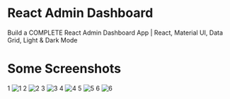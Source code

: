 # React Admin Dashboard

Build a COMPLETE React Admin Dashboard App | React, Material UI, Data Grid, Light & Dark Mode
# Some Screenshots
 1
![1](https://user-images.githubusercontent.com/125787508/221371620-996551db-549d-4566-b400-f5d530db4d41.png)
2
![2](https://user-images.githubusercontent.com/125787508/221371699-5d4f0b72-0b82-444b-b7c7-a0911fe50c98.png)
3
![3](https://user-images.githubusercontent.com/125787508/221371701-bdf03137-6d97-4192-8e13-ee9f2283310f.png)
4
![4](https://user-images.githubusercontent.com/125787508/221371704-a893c973-91cf-4303-9efb-b6a4132fa8da.png)
5
![5](https://user-images.githubusercontent.com/125787508/221371705-76a3593e-884b-41b4-8c1b-1945d8446c4f.png)
6
![6](https://user-images.githubusercontent.com/125787508/221371707-a8f5eb91-6dcc-4e1f-86f6-9e837c2e1b8d.png)
